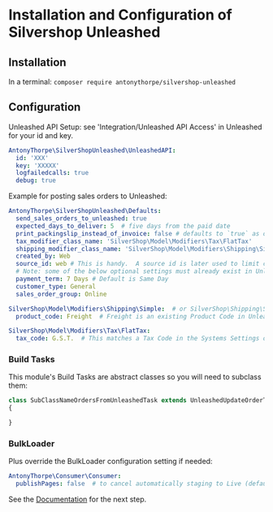 # Installation and Configuration of Silvershop Unleashed
## Installation
In a terminal:
`composer require antonythorpe/silvershop-unleashed`

## Configuration
Unleashed API Setup: see 'Integration/Unleashed API Access' in Unleashed for your id and key.
```yaml
AntonyThorpe\SilverShopUnleashed\UnleashedAPI:
  id: 'XXX'
  key: 'XXXXX'
  logfailedcalls: true
  debug: true
```

Example for posting sales orders to Unleashed:
```yaml
AntonyThorpe\SilverShopUnleashed\Defaults:
  send_sales_orders_to_unleashed: true
  expected_days_to_deliver: 5  # five days from the paid date
  print_packingslip_instead_of_invoice: false # defaults to `true` as order has already been emailed by SilverShop
  tax_modifier_class_name: 'SilverShop\Model\Modifiers\Tax\FlatTax'
  shipping_modifier_class_name: 'SilverShop\Model\Modifiers\Shipping\Simple' # or SilverShop\Shipping\ShippingFrameworkModifier if using silvershop-shipping
  created_by: Web
  source_id: web # This is handy.  A source id is later used to limit calls when updating Order Status (see UnleashedUpdateOrderTask)
  # Note: some of the below optional settings must already exist in Unleashed
  payment_term: 7 Days # Default is Same Day
  customer_type: General
  sales_order_group: Online

SilverShop\Model\Modifiers\Shipping\Simple:  # or SilverShop\Shipping\ShippingFrameworkModifier if using silvershop-shipping
  product_code: Freight  # Freight is an existing Product Code in Unleashed

SilverShop\Model\Modifiers\Tax\FlatTax:
  tax_code: G.S.T.  # This matches a Tax Code in the Systems Settings of Unleashed
```

### Build Tasks
This module's Build Tasks are abstract classes so you will need to subclass them:
```php
class SubClassNameOrdersFromUnleashedTask extends UnleashedUpdateOrderTask
{

}
```

### BulkLoader
Plus override the BulkLoader configuration setting if needed:
```yaml
AntonyThorpe\Consumer\Consumer:
  publishPages: false  # to cancel automatically staging to Live (default is true)
```

See the [Documentation](documentation.md) for the next step.
